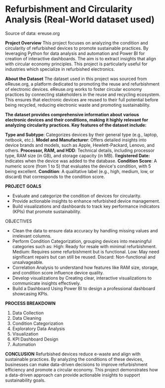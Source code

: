 # Refurbishment and Circularity Analysis (Real-World dataset used)
Source of data: ereuse.org

**Project Overview**
This project focuses on analyzing the condition and circularity of refurbished devices to promote sustainable practices. By leveraging Python for data analysis and automation and Power BI for creation of interactive dashboards. The aim is 
to extract insights that align with circular economy principles. This project is particularly useful for industries which specialize in refurbished electronics. 

**About the Dataset**
The dataset used in this project was sourced from eReuse.org, a platform dedicated to promoting the reuse and refurbishment of electronic devices. eReuse.org works to foster circular economy practices by connecting stakeholders in the reuse and recycling ecosystem. This ensures that electronic devices are reused to their full potential before being recycled, reducing electronic waste and promoting sustainability.

**The dataset provides comprehensive information about various electronic devices and their conditions, making it highly relevant for analyzing circularity practices. Key features of the dataset include:**

**Type and Subtype**: Categorizes devices by their general type (e.g., laptop, netbook, etc.).
**Model and Manufacturer**: Offers detailed insights into device brands and models, such as Apple, Hewlett-Packard, Lenovo, and others.
**Processor, RAM, and HDD**: Technical details, including processor type, RAM size (in GB), and storage capacity (in MB).
R**egistered Date:** Indicates when the device was added to the database.
**Condition Score**: A numeric score (from 1 to 5) that evaluates the device's condition, with 5 being excellent.
**Condition**: A qualitative label (e.g., high, medium, low, or discard) that corresponds to the condition score.

**PROJECT GOALS**
- Evaluate and categorize the condition of devices for circularity.
- Provide actionable insights to enhance refurbished device management.
- Build visualizations and dashboards to track key performance indicators (KPIs) that promote sustainability.

OBJECTIVES
- Clean the data to ensure data accuracy by handling missing values and irrelevant columns.
- Perform Condition Categorization, grouping devices into meaningful categories such as:
   High: Ready for resale with minimal refurbishment.
   Medium: Requires some refurbishment but is functional.
   Low: May need significant repairs but can still be reused.
   Discard: Non-functional and unsalvageable.
- Correlation Analysis to understand how features like RAM size, storage, and condition score influence device quality.
- Develop visualizations by Creating clear, interactive visualizations to communicate insights effectively.
- Build a Dashboard Using Power BI to design a professional dashboard showcasing KPIs.

**PROCESS BREAKDOWN**
1. Data Collection
2. Data Cleaning
3. Condition Categorization
4. Exploratory Data Analysis
5. Visualization
6. KPI Dashboard Design
7. Automation

**CONCLUSION**
Refurbished devices reduce e-waste and align with sustainable practices. By analyzing the conditions of these devices, businesses can make data-driven decisions to improve refurbishment efficiency and promote a circular economy. This project demonstrates how a data-driven approach can provide actionable insights to support sustainability goals.
